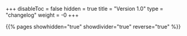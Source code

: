 +++
disableToc = false
hidden = true
title = "Version 1.0"
type = "changelog"
weight = -0
+++

{{% pages showhidden="true" showdivider="true" reverse="true" %}}
